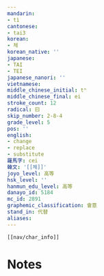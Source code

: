 ```yaml
---
mandarin:
- tì
cantonese:
- tai3
korean:
- 체
korean_native: ''
japanese:
- TAI
- TEI
japanese_nanori: ''
vietnamese:
middle_chinese_initial: tʰ
middle_chinese_final: ei
stroke_count: 12
radical: 曰
skip_number: 2-8-4
grade_level: 5
pos: ''
english:
- change
- replace
- substitute
羅馬字: cei
韓文: '[[체]]'
joyo_level: 高等
hsk_level: ''
hanmun_edu_level: 高等
danayo_id: 5184
mc_id: 2891
graphemic_classification: 會意
stand_in: 代替
aliases:
---
```

```meta-bind-embed
[[nav/char_info]]
```

# Notes
